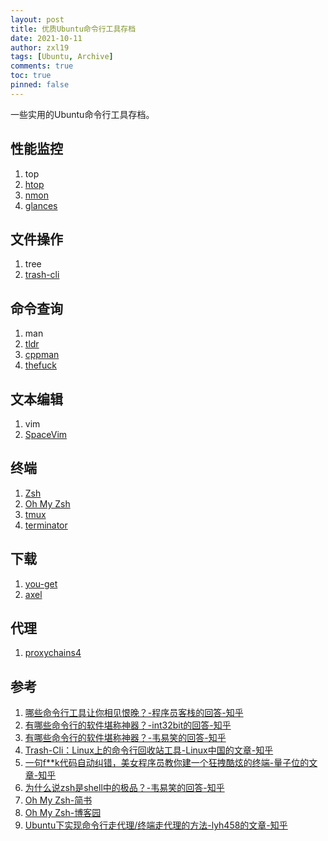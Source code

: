 ```yaml
---
layout: post
title: 优质Ubuntu命令行工具存档
date: 2021-10-11
author: zxl19
tags: [Ubuntu, Archive]
comments: true
toc: true
pinned: false
---
```


一些实用的Ubuntu命令行工具存档。

<!-- more -->

## 性能监控

1. top
2. [htop](https://github.com/htop-dev/htop)
3. [nmon](http://nmon.sourceforge.net/pmwiki.php)
4. [glances](https://github.com/nicolargo/glances)

## 文件操作

1. tree
2. [trash-cli](https://github.com/andreafrancia/trash-cli)

## 命令查询

1. man
2. [tldr](https://github.com/tldr-pages/tldr)
3. [cppman](https://github.com/aitjcize/cppman)
4. [thefuck](https://github.com/nvbn/thefuck)

## 文本编辑

1. vim
2. [SpaceVim](https://github.com/SpaceVim/SpaceVim)

## 终端

1. [Zsh](https://zsh.sourceforge.io/)
2. [Oh My Zsh](https://github.com/ohmyzsh/ohmyzsh)
3. [tmux](https://github.com/tmux/tmux)
4. [terminator](https://github.com/gnome-terminator/terminator)

## 下载

1. [you-get](https://github.com/soimort/you-get)
2. [axel](https://github.com/axel-download-accelerator/axel)

## 代理

1. [proxychains4](https://github.com/rofl0r/proxychains-ng)

## 参考

1. [哪些命令行工具让你相见恨晚？-程序员客栈的回答-知乎](https://www.zhihu.com/question/41115077/answer/602854935)
2. [有哪些命令行的软件堪称神器？-int32bit的回答-知乎](https://www.zhihu.com/question/59227720/answer/163594782)
3. [有哪些命令行的软件堪称神器？-韦易笑的回答-知乎](https://www.zhihu.com/question/59227720/answer/286665684)
4. [Trash-Cli：Linux上的命令行回收站工具-Linux中国的文章-知乎](https://zhuanlan.zhihu.com/p/44948578)
5. [一句f**k代码自动纠错，美女程序员教你建一个狂拽酷炫的终端-量子位的文章-知乎](https://zhuanlan.zhihu.com/p/87694586)
6. [为什么说zsh是shell中的极品？-韦易笑的回答-知乎](https://www.zhihu.com/question/21418449/answer/300879747)
7. [Oh My Zsh-简书](https://www.jianshu.com/p/b8a80dd59414)
8. [Oh My Zsh-博客园](https://www.cnblogs.com/lcgbk/p/13255836.html)
9. [Ubuntu下实现命令行走代理/终端走代理的方法-lyh458的文章-知乎](https://zhuanlan.zhihu.com/p/377550825)
